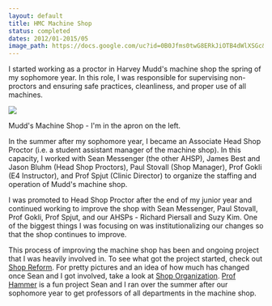 ```yaml
---
layout: default
title: HMC Machine Shop
status: completed
dates: 2012/01-2015/05
image_path: https://docs.google.com/uc?id=0B0Jfms0twG8ERkJiOTB4dWlXSGc&export=download
---
```


I started working as a proctor in Harvey Mudd's machine shop the spring of my
sophomore year. In this role, I was responsible for supervising non-proctors
and ensuring safe practices, cleanliness, and proper use of all machines.

[![](https://docs.google.com/uc?id=0B0Jfms0twG8ERkJiOTB4dWlXSGc&export=download)](https://docs.google.com/file/d/0B0Jfms0twG8ERkJiOTB4dWlXSGc/edit?usp=drive_web)

Mudd's Machine Shop - I'm in the apron on the left.

In the summer after my sophomore year, I became an Associate Head Shop Proctor
(i.e. a student assistant manager of the machine shop). In this capacity, I
worked with Sean Messenger (the other AHSP), James Best and Jason Bluhm (Head
Shop Proctors), Paul Stovall (Shop Manager), Prof Gokli (E4 Instructor), and
Prof Spjut (Clinic Director) to organize the staffing and operation of Mudd's
machine shop.

I was promoted to Head Shop Proctor after the end of my junior year and
continued working to improve the shop with Sean Messenger, Paul Stovall, Prof
Gokli, Prof Spjut, and our AHSPs - Richard Piersall and Suzy Kim. One of the
biggest things I was focusing on was institutionalizing our changes so that the
shop continues to improve.

This process of improving the machine shop has been and ongoing project that I
was heavily involved in. To see what got the project started, check out [Shop
Reform](/system/errors/NodeNotFound?suri=wuid:gx:3ea2f1d5c4b1aee6). For pretty
pictures and an idea of how much has changed once Sean and I got involved, take
a look at [Shop
Organization](https://sites.google.com/site/raintomudd/projects/machineshoporganization).
[Prof Hammer](/system/errors/NodeNotFound?suri=wuid:gx:70a25e9834e7d6eb) is a
fun project Sean and I ran over the summer after our sophomore year to get
professors of all departments in the machine shop.
